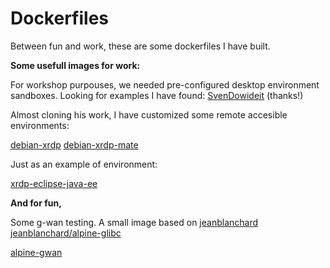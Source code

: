 # Dockerfiles

Between fun and work, these are some dockerfiles I have built.

**Some usefull images for work:**

For workshop purpouses, we needed pre-configured desktop environment sandboxes.
Looking for examples I have found:
[SvenDowideit](https://github.com/SvenDowideit)
(thanks!)

Almost cloning his work, I have customized some remote accesible environments:

[debian-xrdp](xrdp/base/xrdp-debian/Dockerfile)
[debian-xrdp-mate](xrdp/base/xrdp-debian-mate/Dockerfile)

Just as an example of environment:

[xrdp-eclipse-java-ee](xrdp/eclipse/xrdp-eclipse-java-ee/Dockerfile)


**And for fun,**

Some g-wan testing. A small image based on
[jeanblanchard](https://github.com/jeanblanchard)
[jeanblanchard/alpine-glibc](https://hub.docker.com/r/jeanblanchard/alpine-glibc/)

[alpine-gwan](gwan/alpine-gwan/Dockerfile)
